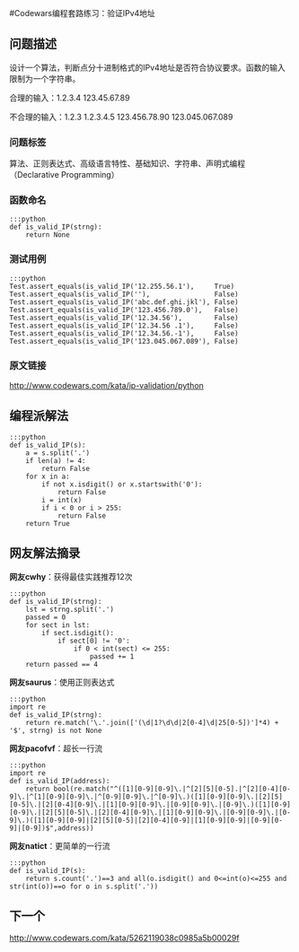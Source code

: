 #Codewars编程套路练习：验证IPv4地址

## 问题描述
设计一个算法，判断点分十进制格式的IPv4地址是否符合协议要求。函数的输入限制为一个字符串。

合理的输入：1.2.3.4 123.45.67.89

不合理的输入：1.2.3 1.2.3.4.5 123.456.78.90 123.045.067.089

### 问题标签
算法、正则表达式、高级语言特性、基础知识、字符串、声明式编程（Declarative Programming）

### 函数命名
	:::python
	def is_valid_IP(strng):
	    return None

### 测试用例
	:::python
	Test.assert_equals(is_valid_IP('12.255.56.1'),     True)
	Test.assert_equals(is_valid_IP(''),                False)
	Test.assert_equals(is_valid_IP('abc.def.ghi.jkl'), False)
	Test.assert_equals(is_valid_IP('123.456.789.0'),   False)
	Test.assert_equals(is_valid_IP('12.34.56'),        False)
	Test.assert_equals(is_valid_IP('12.34.56 .1'),     False)
	Test.assert_equals(is_valid_IP('12.34.56.-1'),     False)
	Test.assert_equals(is_valid_IP('123.045.067.089'), False)

### 原文链接
http://www.codewars.com/kata/ip-validation/python

## 编程派解法
	:::python
	def is_valid_IP(s):
	    a = s.split('.')
	    if len(a) != 4:
	        return False
	    for x in a:
	        if not x.isdigit() or x.startswith('0'):
	            return False
	        i = int(x)
	        if i < 0 or i > 255:
	            return False
	    return True

## 网友解法摘录
**网友cwhy**：获得最佳实践推荐12次

	:::python
	def is_valid_IP(strng):
	    lst = strng.split('.')
	    passed = 0
	    for sect in lst:
	        if sect.isdigit():
	            if sect[0] != '0':
	                if 0 < int(sect) <= 255:
	                    passed += 1
	    return passed == 4

**网友saurus**：使用正则表达式

	:::python
	import re
	def is_valid_IP(strng):
	    return re.match('\.'.join(['(\d|1?\d\d|2[0-4]\d|25[0-5])']*4) + '$', strng) is not None

**网友pacofvf**：超长一行流

	:::python
	import re
	def is_valid_IP(address):
	    return bool(re.match("^([1][0-9][0-9]\.|^[2][5][0-5].|^[2][0-4][0-9]\.|^[1][0-9][0-9]\.|^[0-9][0-9]\.|^[0-9]\.)([1][0-9][0-9]\.|[2][5][0-5]\.|[2][0-4][0-9]\.|[1][0-9][0-9]\.|[0-9][0-9]\.|[0-9]\.)([1][0-9][0-9]\.|[2][5][0-5]\.|[2][0-4][0-9]\.|[1][0-9][0-9]\.|[0-9][0-9]\.|[0-9]\.)([1][0-9][0-9]|[2][5][0-5]|[2][0-4][0-9]|[1][0-9][0-9]|[0-9][0-9]|[0-9])$",address))

**网友natict**：更简单的一行流

	:::python
	def is_valid_IP(s):
	    return s.count('.')==3 and all(o.isdigit() and 0<=int(o)<=255 and str(int(o))==o for o in s.split('.'))

## 下一个
http://www.codewars.com/kata/5262119038c0985a5b00029f